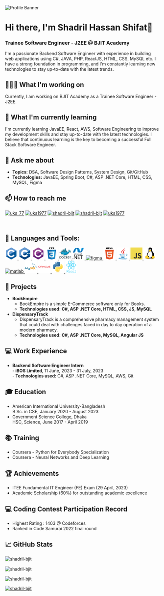 <img alt="Profile Banner" src="https://github.com/shadril-bjit/shadril-bjit/assets/141900680/f237526c-ae14-46a6-abe6-c8142fdeef6a" style="max-width: 100;" >

<h1>Hi there, I'm Shadril Hassan Shifat👋</h1>
<h3 align="left">Trainee Software Engineer - J2EE @ BJIT Academy</h3>
I'm a passionate Backend Software Engineer with experience in building web applications using C#, JAVA, PHP, ReactJS, HTML, CSS, MySQL etc. I have a strong foundation in programming, and I'm constantly learning new technologies to stay up-to-date with the latest trends.

## 👨🏽‍💻 What I'm working on
Currently, I am working on BJIT Academy as a Trainee Software Engineer - J2EE.

## 🧠 What I'm currently learning
I'm currently learning JavaEE, React, AWS, Software Engineering to improve my development skills and stay up-to-date with the latest technologies. I believe that continuous learning is the key to becoming a successful Full Stack Software Engineer.

## 💬 Ask me about
- <b>Topics:</b> DSA, Software Design Patterns, System Design, Git/GitHub
- <b>Technologies:</b> JavaEE, Spring Boot, C#, ASP .NET Core, HTML, CSS, MySQL, Figma


## 📫 How to reach me
<p align="left">
<a href="https://twitter.com/shadril238" target="blank"><img align="center" src="https://raw.githubusercontent.com/rahuldkjain/github-profile-readme-generator/master/src/images/icons/Social/twitter.svg" alt="uks_77" height="30" width="40" /></a>
<a href="https://linkedin.com/in/shadril" target="blank"><img align="center" src="https://raw.githubusercontent.com/rahuldkjain/github-profile-readme-generator/master/src/images/icons/Social/linked-in-alt.svg" alt="uks1977" height="30" width="40" /></a>
<a href="https://fb.com/shadril238" target="blank"><img align="center" src="https://raw.githubusercontent.com/rahuldkjain/github-profile-readme-generator/master/src/images/icons/Social/facebook.svg" alt="shadril-bjit" height="30" width="40" /></a>
<a href="https://instagram.com/shadril238" target="blank"><img align="center" src="https://raw.githubusercontent.com/rahuldkjain/github-profile-readme-generator/master/src/images/icons/Social/instagram.svg" alt="shadril-bjit" height="30" width="40" /></a>
<a href="https://www.youtube.com/c/shadril" target="blank"><img align="center" src="https://raw.githubusercontent.com/rahuldkjain/github-profile-readme-generator/master/src/images/icons/Social/youtube.svg" alt="uks1977" height="30" width="40" /></a>
</p><br/>

## 🚀 Languages and Tools:
<p align="left"> <a href="https://www.cprogramming.com/" target="_blank" rel="noreferrer"> <img src="https://raw.githubusercontent.com/devicons/devicon/master/icons/c/c-original.svg" alt="c" width="40" height="40"/> </a> <a href="https://www.w3schools.com/cpp/" target="_blank" rel="noreferrer"> <img src="https://raw.githubusercontent.com/devicons/devicon/master/icons/cplusplus/cplusplus-original.svg" alt="cplusplus" width="40" height="40"/> </a> <a href="https://www.w3schools.com/cs/" target="_blank" rel="noreferrer"> <img src="https://raw.githubusercontent.com/devicons/devicon/master/icons/csharp/csharp-original.svg" alt="csharp" width="40" height="40"/> </a> <a href="https://www.w3schools.com/css/" target="_blank" rel="noreferrer"> <img src="https://raw.githubusercontent.com/devicons/devicon/master/icons/css3/css3-original-wordmark.svg" alt="css3" width="40" height="40"/> </a> <a href="https://www.docker.com/" target="_blank" rel="noreferrer"> <img src="https://raw.githubusercontent.com/devicons/devicon/master/icons/docker/docker-original-wordmark.svg" alt="docker" width="40" height="40"/> </a> <a href="https://dotnet.microsoft.com/" target="_blank" rel="noreferrer"> <img src="https://raw.githubusercontent.com/devicons/devicon/master/icons/dot-net/dot-net-original-wordmark.svg" alt="dotnet" width="40" height="40"/> </a> <a href="https://www.figma.com/" target="_blank" rel="noreferrer"> <img src="https://www.vectorlogo.zone/logos/figma/figma-icon.svg" alt="figma" width="40" height="40"/> </a> <a href="https://www.w3.org/html/" target="_blank" rel="noreferrer"> <img src="https://raw.githubusercontent.com/devicons/devicon/master/icons/html5/html5-original-wordmark.svg" alt="html5" width="40" height="40"/> </a> <a href="https://www.java.com" target="_blank" rel="noreferrer"> <img src="https://raw.githubusercontent.com/devicons/devicon/master/icons/java/java-original.svg" alt="java" width="40" height="40"/> </a> <a href="https://developer.mozilla.org/en-US/docs/Web/JavaScript" target="_blank" rel="noreferrer"> <img src="https://raw.githubusercontent.com/devicons/devicon/master/icons/javascript/javascript-original.svg" alt="javascript" width="40" height="40"/> </a> <a href="https://www.linux.org/" target="_blank" rel="noreferrer"> <img src="https://raw.githubusercontent.com/devicons/devicon/master/icons/linux/linux-original.svg" alt="linux" width="40" height="40"/> </a> <a href="https://www.mathworks.com/" target="_blank" rel="noreferrer"> <img src="https://upload.wikimedia.org/wikipedia/commons/2/21/Matlab_Logo.png" alt="matlab" width="40" height="40"/> </a> <a href="https://www.mysql.com/" target="_blank" rel="noreferrer"> <img src="https://raw.githubusercontent.com/devicons/devicon/master/icons/mysql/mysql-original-wordmark.svg" alt="mysql" width="40" height="40"/> </a> <a href="https://www.oracle.com/" target="_blank" rel="noreferrer"> <img src="https://raw.githubusercontent.com/devicons/devicon/master/icons/oracle/oracle-original.svg" alt="oracle" width="40" height="40"/> </a> <a href="https://www.python.org" target="_blank" rel="noreferrer"> <img src="https://raw.githubusercontent.com/devicons/devicon/master/icons/python/python-original.svg" alt="python" width="40" height="40"/> </a> <a href="https://reactjs.org/" target="_blank" rel="noreferrer"> <img src="https://raw.githubusercontent.com/devicons/devicon/master/icons/react/react-original-wordmark.svg" alt="react" width="40" height="40"/> </a> </p>

## 🌟 Projects
 - <b> BookEmpire </b>
   - BookEmpire is a simple E-Commerce software only for Books.
   - <b> Technologies used: C#, ASP .NET Core, HTML, CSS, JS, MySQL </b>
- <b> DispensaryTrack </b>
   - DispensaryTrack is a comprehensive pharmacy management system that could deal with challenges faced in day to day operation of a modern pharmacy.
   - <b> Technologies used: C#, ASP .NET Core, MySQL, Angular JS </b>
 

## 💻 Work Experience
- <b>Backend Software Engineer Intern</b>
  <br> -<b> iBOS Limited</b>, 11 June, 2023 - 31 July, 2023
  <br> -<b> Technologies used: </b> C#, ASP .NET Core, MySQL, AWS, Git

## 🎓 Education
- American International University-Bangladesh
  <br>B.Sc. in CSE, January 2020 - August 2023
- Government Science College, Dhaka
  <br>HSC, Science, June 2017 - April 2019

## 📚 Training
- Coursera - Python for Everybody Specialization
- Coursera - Neural Networks and Deep Learning

## 🏆 Achievements
- ITEE Fundamental IT Engineer (FE) Exam (29 April, 2023)  
- Academic Scholarship (60%) for outstanding academic excellence

## 💻 Coding Contest Participation Record
- Highest Rating : 1403 @ Codeforces
- Ranked in Code Samurai 2022 final round

## 📈 GitHub Stats
<p align="left"> <img src="https://komarev.com/ghpvc/?username=shadril-bjit&label=Profile%20views&color=0e75b6&style=flat" alt="shadril-bjit" /> </p>
<p><img align="center" src="https://github-readme-stats.vercel.app/api?username=shadril-bjit&show_icons=true&locale=en" alt="shadril-bjit" /></p>
<p><img align="center" src="https://github-readme-streak-stats.herokuapp.com/?user=shadril-bjit&" alt="shadril-bjit" /></p>
<p align="left"> <a href="https://github.com/ryo-ma/github-profile-trophy"><img src="https://github-profile-trophy.vercel.app/?username=shadril-bjit" alt="shadril-bjit" /></a> </p>

